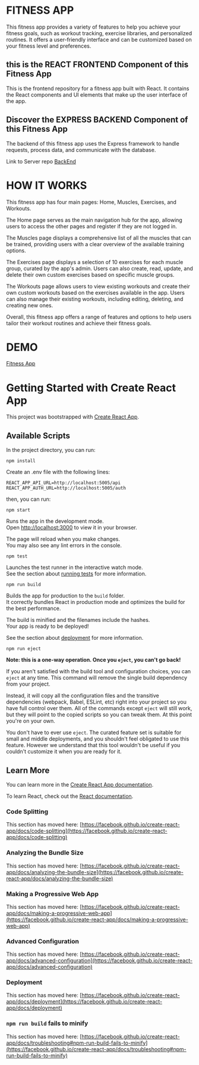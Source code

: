 # FITNESS APP 
This fitness app provides a variety of features to help you achieve your fitness goals, such as workout tracking, exercise libraries, and personalized routines. It offers a user-friendly interface and can be customized based on your fitness level and preferences.
## this is the REACT FRONTEND Component of this Fitness App

This is the frontend repository for a fitness app built with React. It contains the React components and UI elements that make up the user interface of the app.

## Discover the EXPRESS BACKEND Component of this Fitness App
The backend of this fitness app uses the Express framework to handle requests, process data, and communicate with the database.

Link to Server repo [BackEnd](https://github.com/Alex-Eric/fitness-app-server)

# HOW IT WORKS
This fitness app has four main pages: Home, Muscles, Exercises, and Workouts.

The Home page serves as the main navigation hub for the app, allowing users to access the other pages and register if they are not logged in.

The Muscles page displays a comprehensive list of all the muscles that can be trained, providing users with a clear overview of the available training options.

The Exercises page displays a selection of 10 exercises for each muscle group, curated by the app's admin. Users can also create, read, update, and delete their own custom exercises based on specific muscle groups.

The Workouts page allows users to view existing workouts and create their own custom workouts based on the exercises available in the app. Users can also manage their existing workouts, including editing, deleting, and creating new ones.

Overall, this fitness app offers a range of features and options to help users tailor their workout routines and achieve their fitness goals.
# DEMO
[Fitness App](https://fitness-app-workouts.netlify.app/)

# Getting Started with Create React App

This project was bootstrapped with [Create React App](https://github.com/facebook/create-react-app).

## Available Scripts

In the project directory, you can run:
``` 
npm install 
```
Create an .env file with the following lines:
```
REACT_APP_API_URL=http://localhost:5005/api
REACT_APP_AUTH_URL=http://localhost:5005/auth
```

then, you can run:
``` 
npm start 
```

Runs the app in the development mode.\
Open [http://localhost:3000](http://localhost:3000) to view it in your browser.

The page will reload when you make changes.\
You may also see any lint errors in the console.

```
npm test
```

Launches the test runner in the interactive watch mode.\
See the section about [running tests](https://facebook.github.io/create-react-app/docs/running-tests) for more information.

```
npm run build
```

Builds the app for production to the `build` folder.\
It correctly bundles React in production mode and optimizes the build for the best performance.

The build is minified and the filenames include the hashes.\
Your app is ready to be deployed!

See the section about [deployment](https://facebook.github.io/create-react-app/docs/deployment) for more information.

```
npm run eject
```

**Note: this is a one-way operation. Once you `eject`, you can't go back!**

If you aren't satisfied with the build tool and configuration choices, you can `eject` at any time. This command will remove the single build dependency from your project.

Instead, it will copy all the configuration files and the transitive dependencies (webpack, Babel, ESLint, etc) right into your project so you have full control over them. All of the commands except `eject` will still work, but they will point to the copied scripts so you can tweak them. At this point you're on your own.

You don't have to ever use `eject`. The curated feature set is suitable for small and middle deployments, and you shouldn't feel obligated to use this feature. However we understand that this tool wouldn't be useful if you couldn't customize it when you are ready for it.

## Learn More

You can learn more in the [Create React App documentation](https://facebook.github.io/create-react-app/docs/getting-started).

To learn React, check out the [React documentation](https://reactjs.org/).

### Code Splitting

This section has moved here: [https://facebook.github.io/create-react-app/docs/code-splitting](https://facebook.github.io/create-react-app/docs/code-splitting)

### Analyzing the Bundle Size

This section has moved here: [https://facebook.github.io/create-react-app/docs/analyzing-the-bundle-size](https://facebook.github.io/create-react-app/docs/analyzing-the-bundle-size)

### Making a Progressive Web App

This section has moved here: [https://facebook.github.io/create-react-app/docs/making-a-progressive-web-app](https://facebook.github.io/create-react-app/docs/making-a-progressive-web-app)

### Advanced Configuration

This section has moved here: [https://facebook.github.io/create-react-app/docs/advanced-configuration](https://facebook.github.io/create-react-app/docs/advanced-configuration)

### Deployment

This section has moved here: [https://facebook.github.io/create-react-app/docs/deployment](https://facebook.github.io/create-react-app/docs/deployment)

### `npm run build` fails to minify

This section has moved here: [https://facebook.github.io/create-react-app/docs/troubleshooting#npm-run-build-fails-to-minify](https://facebook.github.io/create-react-app/docs/troubleshooting#npm-run-build-fails-to-minify)
